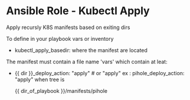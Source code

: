 # Ansible Role - Kubectl Apply

Apply recursly K8S manifests based on exiting dirs

To define in your playbook vars or inventory
 - kubectl_apply_basedir: where the manifest are located

The manifest must contain a file name 'vars' which contain at leat:
- {{ dir }}_deploy_action: "apply" # or "apply"
ex : pihole_deploy_action: "apply" when tree is 
    
    {{ dir_of_playbook }}/manifests/pihole

